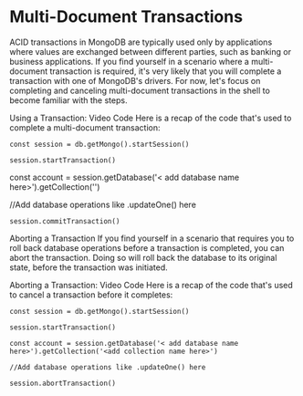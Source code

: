 
# Multi-Document Transactions
ACID transactions in MongoDB are typically used only by applications where values are exchanged between different parties, such as banking or business applications. If you find yourself in a scenario where a multi-document transaction is required, it's very likely that you will complete a transaction with one of MongoDB's drivers. For now, let's focus on completing and canceling multi-document transactions in the shell to become familiar with the steps.


Using a Transaction: Video Code
Here is a recap of the code that's used to complete a multi-document transaction:

    const session = db.getMongo().startSession()

    session.startTransaction()

const account = session.getDatabase('< add database name here>').getCollection('<add collection name here>')

//Add database operations like .updateOne() here

    session.commitTransaction()

Aborting a Transaction
If you find yourself in a scenario that requires you to roll back database operations before a transaction is completed, you can abort the transaction. Doing so will roll back the database to its original state, before the transaction was initiated.


Aborting a Transaction: Video Code
Here is a recap of the code that's used to cancel a transaction before it completes:

    const session = db.getMongo().startSession()

    session.startTransaction()
    
    const account = session.getDatabase('< add database name here>').getCollection('<add collection name here>')
    
    //Add database operations like .updateOne() here
    
    session.abortTransaction()
